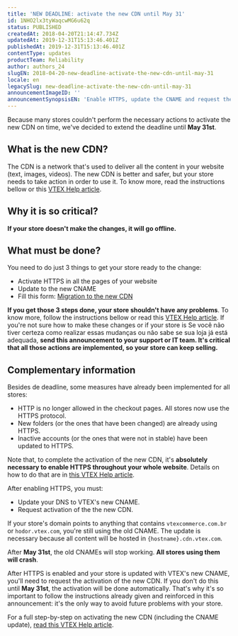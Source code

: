 ```yaml
---
title: 'NEW DEADLINE: activate the new CDN until May 31'
id: 1NHO2lx3tyWaqcwMG6u62q
status: PUBLISHED
createdAt: 2018-04-20T21:14:47.734Z
updatedAt: 2019-12-31T15:13:46.401Z
publishedAt: 2019-12-31T15:13:46.401Z
contentType: updates
productTeam: Reliability
author: authors_24
slugEN: 2018-04-20-new-deadline-activate-the-new-cdn-until-may-31
locale: en
legacySlug: new-deadline-activate-the-new-cdn-until-may-31
announcementImageID: ''
announcementSynopsisEN: 'Enable HTTPS, update the CNAME and request the new CDN before the due date. This will prevent your store from crashing.'
---
```


Because many stores couldn't perform the necessary actions to activate the new CDN on time, we've decided to extend the deadline until __May 31st__.

## What is the new CDN?
The CDN is a network that's used to deliver all the content in your website (text, images, videos). The new CDN is better and safer, but your store needs to take action in order to use it. To know more, read the instructions bellow or this [VTEX Help article](/en/tutorial/activating-new-vtex-cdn). 

## Why it is so critical?
__If your store doesn't make the changes, it will go offline.__

## What must be done?
You need to do just 3 things to get your store ready to the change:
- Activate HTTPS in all the pages of your website
- Update to the new CNAME
- Fill this form: [Migration to the new CDN](https://docs.google.com/forms/d/e/1FAIpQLSdae71lH2ppAgjDw_bJ8E2ZMnL8psm3pEEXbEViQOSsx5eVwQ/viewform)

__If you get those 3 steps done, your store shouldn't have any problems__. To know more, follow the instructions bellow or read this [VTEX Help article](/en/tutorial/activating-new-vtex-cdn). If you're not sure how to make these changes or if your store is Se você não tiver certeza como realizar essas mudanças ou não sabe se sua loja já está adequada, __send this announcement to your support or IT team. It's critical that all those actions are implemented, so your store can keep selling.__

## Complementary information
Besides de deadline, some measures have already been implemented for all stores:
- HTTP is no longer allowed in the checkout pages. All stores now use the HTTPS protocol.
- New folders (or the ones that have been changed) are already using HTTPS.
- Inactive accounts (or the ones that were not in stable) have been updated to HTTPS.

Note that, to complete the activation of the new CDN, it's __absolutely necessary to enable HTTPS throughout your whole website__. Details on how to do that are in [this VTEX Help article](/en/tutorial/enable-https-throughout-the-site).

After enabling HTTPS, you must:
- Update your DNS to VTEX's new CNAME.
- Request activation of the the new CDN.

If your store's domain points to anything that contains `vtexcommerce.com.br` or `hodor.vtex.com`, you're still using the old CNAME. The update is necessary because all content will be hosted in `{hostname}.cdn.vtex.com`.

<div class="alert alert-warning">
After <strong>May 31st</strong>, the old CNAMEs will stop working. <strong>All stores using them will crash</strong>.
</div>

After HTTPS is enabled and your store is updated with VTEX's new CNAME, you'll need to request the activation of the new CDN. If you don't do this until __May 31st__, the activation will be done automatically. That's why it's so important to follow the instructions already given and reinforced in this announcement: it's the only way to avoid future problems with your store. 

For a full step-by-step on activating the new CDN (including the CNAME update), [read this VTEX Help article](/en/tutorial/activating-new-vtex-cdn).
